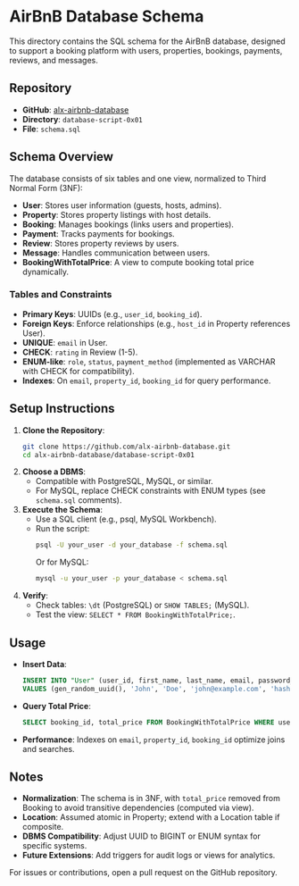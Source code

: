 # AirBnB Database Schema

This directory contains the SQL schema for the AirBnB database, designed to support a booking platform with users, properties, bookings, payments, reviews, and messages.

## Repository
- **GitHub**: [alx-airbnb-database](https://github.com/alx-airbnb-database)
- **Directory**: `database-script-0x01`
- **File**: `schema.sql`

## Schema Overview
The database consists of six tables and one view, normalized to Third Normal Form (3NF):
- **User**: Stores user information (guests, hosts, admins).
- **Property**: Stores property listings with host details.
- **Booking**: Manages bookings (links users and properties).
- **Payment**: Tracks payments for bookings.
- **Review**: Stores property reviews by users.
- **Message**: Handles communication between users.
- **BookingWithTotalPrice**: A view to compute booking total price dynamically.

### Tables and Constraints
- **Primary Keys**: UUIDs (e.g., `user_id`, `booking_id`).
- **Foreign Keys**: Enforce relationships (e.g., `host_id` in Property references User).
- **UNIQUE**: `email` in User.
- **CHECK**: `rating` in Review (1-5).
- **ENUM-like**: `role`, `status`, `payment_method` (implemented as VARCHAR with CHECK for compatibility).
- **Indexes**: On `email`, `property_id`, `booking_id` for query performance.

## Setup Instructions
1. **Clone the Repository**:
   ```bash
   git clone https://github.com/alx-airbnb-database.git
   cd alx-airbnb-database/database-script-0x01
   ```
2. **Choose a DBMS**:
   - Compatible with PostgreSQL, MySQL, or similar.
   - For MySQL, replace CHECK constraints with ENUM types (see `schema.sql` comments).
3. **Execute the Schema**:
   - Use a SQL client (e.g., psql, MySQL Workbench).
   - Run the script:
     ```bash
     psql -U your_user -d your_database -f schema.sql
     ```
     Or for MySQL:
     ```bash
     mysql -u your_user -p your_database < schema.sql
     ```
4. **Verify**:
   - Check tables: `\dt` (PostgreSQL) or `SHOW TABLES;` (MySQL).
   - Test the view: `SELECT * FROM BookingWithTotalPrice;`.

## Usage
- **Insert Data**:
  ```sql
  INSERT INTO "User" (user_id, first_name, last_name, email, password_hash, role)
  VALUES (gen_random_uuid(), 'John', 'Doe', 'john@example.com', 'hashed_password', 'guest');
  ```
- **Query Total Price**:
  ```sql
  SELECT booking_id, total_price FROM BookingWithTotalPrice WHERE user_id = 'uuid';
  ```
- **Performance**: Indexes on `email`, `property_id`, `booking_id` optimize joins and searches.

## Notes
- **Normalization**: The schema is in 3NF, with `total_price` removed from Booking to avoid transitive dependencies (computed via view).
- **Location**: Assumed atomic in Property; extend with a Location table if composite.
- **DBMS Compatibility**: Adjust UUID to BIGINT or ENUM syntax for specific systems.
- **Future Extensions**: Add triggers for audit logs or views for analytics.

For issues or contributions, open a pull request on the GitHub repository.